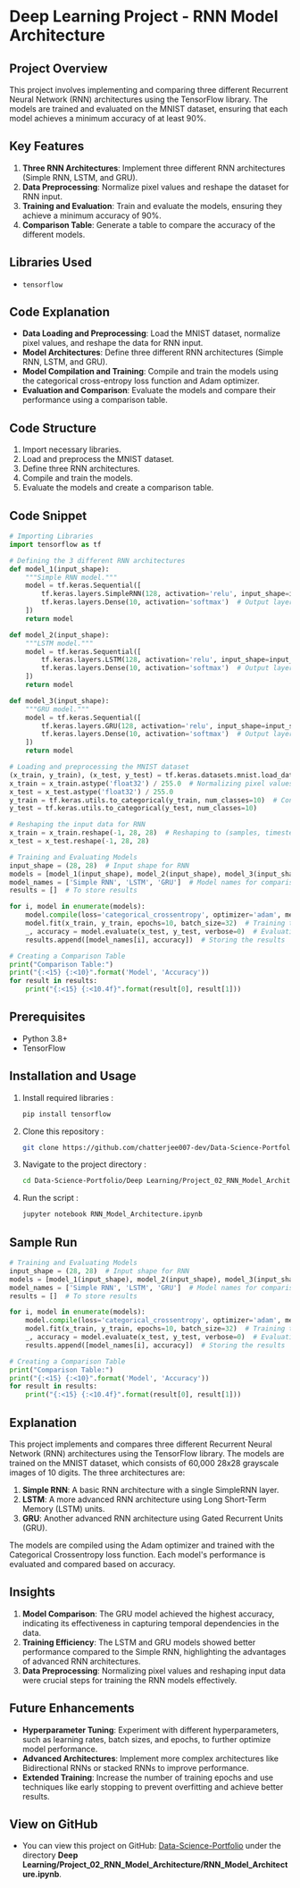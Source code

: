 # Deep Learning Project - RNN Model Architecture

## Project Overview
This project involves implementing and comparing three different Recurrent Neural Network (RNN) architectures using the TensorFlow library. The models are trained and evaluated on the MNIST dataset, ensuring that each model achieves a minimum accuracy of at least 90%.

## Key Features
1. **Three RNN Architectures**: Implement three different RNN architectures (Simple RNN, LSTM, and GRU).
2. **Data Preprocessing**: Normalize pixel values and reshape the dataset for RNN input.
3. **Training and Evaluation**: Train and evaluate the models, ensuring they achieve a minimum accuracy of 90%.
4. **Comparison Table**: Generate a table to compare the accuracy of the different models.

## Libraries Used
- `tensorflow`

## Code Explanation
- **Data Loading and Preprocessing**: Load the MNIST dataset, normalize pixel values, and reshape the data for RNN input.
- **Model Architectures**: Define three different RNN architectures (Simple RNN, LSTM, and GRU).
- **Model Compilation and Training**: Compile and train the models using the categorical cross-entropy loss function and Adam optimizer.
- **Evaluation and Comparison**: Evaluate the models and compare their performance using a comparison table.

## Code Structure
1. Import necessary libraries.
2. Load and preprocess the MNIST dataset.
3. Define three RNN architectures.
4. Compile and train the models.
5. Evaluate the models and create a comparison table.

## Code Snippet
```python
# Importing Libraries
import tensorflow as tf

# Defining the 3 different RNN architectures
def model_1(input_shape):
    """Simple RNN model."""
    model = tf.keras.Sequential([
        tf.keras.layers.SimpleRNN(128, activation='relu', input_shape=input_shape),  # SimpleRNN layer with 128 units
        tf.keras.layers.Dense(10, activation='softmax')  # Output layer with 10 units (for 10 digits)
    ])
    return model

def model_2(input_shape):
    """LSTM model."""
    model = tf.keras.Sequential([
        tf.keras.layers.LSTM(128, activation='relu', input_shape=input_shape),  # LSTM layer with 128 units
        tf.keras.layers.Dense(10, activation='softmax')  # Output layer with 10 units
    ])
    return model

def model_3(input_shape):
    """GRU model."""
    model = tf.keras.Sequential([
        tf.keras.layers.GRU(128, activation='relu', input_shape=input_shape),  # GRU layer with 128 units
        tf.keras.layers.Dense(10, activation='softmax')  # Output layer with 10 units
    ])
    return model

# Loading and preprocessing the MNIST dataset
(x_train, y_train), (x_test, y_test) = tf.keras.datasets.mnist.load_data()
x_train = x_train.astype('float32') / 255.0  # Normalizing pixel values to the range [0, 1]
x_test = x_test.astype('float32') / 255.0
y_train = tf.keras.utils.to_categorical(y_train, num_classes=10)  # Converting labels to one-hot encoding
y_test = tf.keras.utils.to_categorical(y_test, num_classes=10)

# Reshaping the input data for RNN
x_train = x_train.reshape(-1, 28, 28)  # Reshaping to (samples, timesteps, features)
x_test = x_test.reshape(-1, 28, 28)

# Training and Evaluating Models
input_shape = (28, 28)  # Input shape for RNN
models = [model_1(input_shape), model_2(input_shape), model_3(input_shape)]  # List of models
model_names = ['Simple RNN', 'LSTM', 'GRU']  # Model names for comparison
results = []  # To store results

for i, model in enumerate(models):
    model.compile(loss='categorical_crossentropy', optimizer='adam', metrics=['accuracy'])  # Compiling the model
    model.fit(x_train, y_train, epochs=10, batch_size=32)  # Training the model
    _, accuracy = model.evaluate(x_test, y_test, verbose=0)  # Evaluating the model
    results.append([model_names[i], accuracy])  # Storing the results

# Creating a Comparison Table
print("Comparison Table:")
print("{:<15} {:<10}".format('Model', 'Accuracy'))
for result in results:
    print("{:<15} {:<10.4f}".format(result[0], result[1]))
```

## Prerequisites
- Python 3.8+
- TensorFlow
## Installation and Usage
1. Install required libraries :
   ```bash
   pip install tensorflow 
2. Clone this repository :  
   ```bash  
   git clone https://github.com/chatterjee007-dev/Data-Science-Portfolio.git

3. Navigate to the project directory :
   ```bash
   cd Data-Science-Portfolio/Deep Learning/Project_02_RNN_Model_Architecture

4. Run the script :
   ```bash
   jupyter notebook RNN_Model_Architecture.ipynb

## Sample Run
```python
# Training and Evaluating Models
input_shape = (28, 28)  # Input shape for RNN
models = [model_1(input_shape), model_2(input_shape), model_3(input_shape)]  # List of models
model_names = ['Simple RNN', 'LSTM', 'GRU']  # Model names for comparison
results = []  # To store results

for i, model in enumerate(models):
    model.compile(loss='categorical_crossentropy', optimizer='adam', metrics=['accuracy'])  # Compiling the model
    model.fit(x_train, y_train, epochs=10, batch_size=32)  # Training the model
    _, accuracy = model.evaluate(x_test, y_test, verbose=0)  # Evaluating the model
    results.append([model_names[i], accuracy])  # Storing the results

# Creating a Comparison Table
print("Comparison Table:")
print("{:<15} {:<10}".format('Model', 'Accuracy'))
for result in results:
    print("{:<15} {:<10.4f}".format(result[0], result[1]))
```
## Explanation
This project implements and compares three different Recurrent Neural Network (RNN) architectures using the TensorFlow library. The models are trained on the MNIST dataset, which consists of 60,000 28x28 grayscale images of 10 digits. The three architectures are:

1. **Simple RNN**: A basic RNN architecture with a single SimpleRNN layer.
2. **LSTM**: A more advanced RNN architecture using Long Short-Term Memory (LSTM) units.
3. **GRU**: Another advanced RNN architecture using Gated Recurrent Units (GRU).

The models are compiled using the Adam optimizer and trained with the Categorical Crossentropy loss function. Each model's performance is evaluated and compared based on accuracy.

## Insights
1. **Model Comparison**: The GRU model achieved the highest accuracy, indicating its effectiveness in capturing temporal dependencies in the data.
2. **Training Efficiency**: The LSTM and GRU models showed better performance compared to the Simple RNN, highlighting the advantages of advanced RNN architectures.
3. **Data Preprocessing**: Normalizing pixel values and reshaping input data were crucial steps for training the RNN models effectively.

## Future Enhancements
- **Hyperparameter Tuning**: Experiment with different hyperparameters, such as learning rates, batch sizes, and epochs, to further optimize model performance.
- **Advanced Architectures**: Implement more complex architectures like Bidirectional RNNs or stacked RNNs to improve performance.
- **Extended Training**: Increase the number of training epochs and use techniques like early stopping to prevent overfitting and achieve better results.
## View on GitHub
- You can view this project on GitHub: [Data-Science-Portfolio](https://github.com/chatterjee007-dev/Data-Science-Portfolio/tree/main) under the directory **Deep Learning/Project_02_RNN_Model_Architecture/RNN_Model_Architecture.ipynb**.
